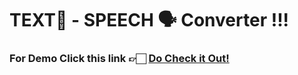 # TEXT📝 - SPEECH 🗣️ Converter !!!

### For Demo Click this link 👉🏻 <a href="https://textconverterbyu1.streamlit.app/">Do Check it Out!</a>
